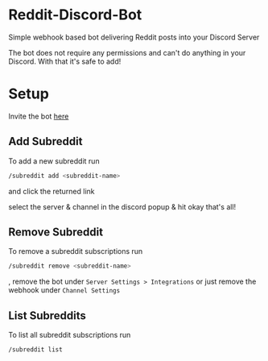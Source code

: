 # Reddit-Discord-Bot

Simple webhook based bot delivering Reddit posts into your Discord Server

The bot does not require any permissions and can't do anything in your Discord. With that it's safe to add!

# Setup

Invite the bot [here](https://discord.com/oauth2/authorize?client_id=846396249241288796&scope=applications.commands)

## Add Subreddit

To add a new subreddit run

```bash
/subreddit add <subreddit-name>
```

and click the returned link

select the server & channel in the discord popup & hit okay that's all!

## Remove Subreddit

To remove a subreddit subscriptions run

```bash
/subreddit remove <subreddit-name>
```

, remove the bot under `Server Settings > Integrations` or just remove the webhook under `Channel Settings`

## List Subreddits

To list all subreddit subscriptions run

```bash
/subreddit list
```
